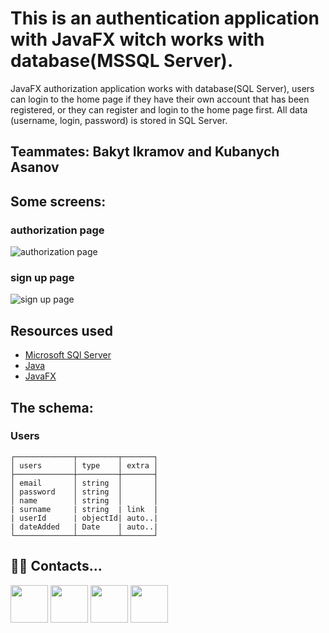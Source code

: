 # This is an authentication application with JavaFX witch works with database(MSSQL Server).

JavaFX authorization application works with database(SQL Server), users can login to the home page if they have their own account that has been registered, or they can register and login to the home page first. All data (username, login, password) is stored in SQL Server.

## Teammates: Bakyt Ikramov and Kubanych Asanov

## Some screens:
### authorization page
![authorization page](https://i.imgur.com/EU2VSMq.png)
### sign up page
![sign up page](https://i.imgur.com/1lozgne.png)

## Resources used

- [Microsoft SQl Server](https://www.microsoft.com/ru-ru/sql-server)
- [Java](https://www.java.com/ru/)
- [JavaFX](https://openjfx.io/)

## The schema:

### Users
```
┌─────────────┬─────────┬───────┐
│ users       │ type    │ extra │
├─────────────┼─────────┼───────┤
│ email       │ string  │       │
│ password    │ string  │       │
│ name        │ string  │       │
| surname     | string  | link  |
| userId      | objectId| auto..|
| dateAdded   | Date    | auto..|
└─────────────┴─────────┴───────┘
```
## ‍👨‍💻 ‍Contacts...

<a href="https://www.instagram.com/kuba.asanovv/"><img src="https://img.icons8.com/color/48/000000/instagram" width="60"></a>
<a href="https://www.linkedin.com/in/kubanych-asanov-07394b1b4/"><img src="https://img.icons8.com/color/48/000000/linkedin-circled.png" width="60"></a>
<a href="https://www.youtube.com/channel/UCneGkwC2dxnOc10q1Zlc0GQ"><img src="https://img.icons8.com/color/48/000000/youtube-play.png" width="60"></a>
<a href="https://kuba.go.kg/"><img src="https://img.icons8.com/ultraviolet/40/000000/domain.png" width="60"></a>
